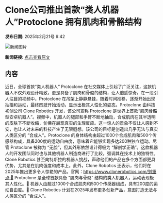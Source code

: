 # Clone公司推出首款“类人机器人”Protoclone 拥有肌肉和骨骼结构

**发布日期**: 2025年2月21号 9:42

![新闻图片](https://upload.chinaz.com/2025/0221/6387572770854037075466631.png)

**新闻链接**: [点击查看原文](https://www.aibase.com/zh/news/15579)

## 内容

近日，全球首款“类人机器人” Protoclone 在社交媒体上引起了广泛关注，这款机器人不仅外观设计精致，更是具备了肌肉和骨骼的结构，让人倍感惊奇。在一段引人注目的视频中，Protoclone 在吊架上静静悬挂，随着时间推移，逐渐开始出现抽搐和运动，最终四肢开始活动，显示出极其人性化的姿态。Protoclone 由科技初创公司 Clone Robotics 开发，该公司宣称 Protoclone 是世界上首款“肌肉骨骼型安卓机器人”。视频中，机器人的腿部和手臂不断地抽动，合成肌肉在其半透明的皮肤下不断收缩，仿佛在展现真实的生理反应。这一惊人的景象不仅让人感到不安，也让人对未来的科技产生了无限遐想。该公司的目标是创造出几乎无法与真实人类区分的 “合成人”。Protoclone 的身体结构由超过1000个合成肌肉和500个传感器构成，具备200度的运动自由度，意味着它能够实现多达200种独立运动。尽管 Protoclone 被称为 “无脸”，但其外形依然设计得极为 “解剖学正确”。这款机器人的开发团队同时也与其他机器人制造商进行了比较，强调其在技术上的独特性。Clone Robotics 甚至向特斯拉的机器人挑战，声称他们的产品在多个方面都更具优势，尤其是在肌肉强度和成本上。此外，Clone Robotics 还表示，他们将在2025年推出更多令人惊艳的产品。官网：https://www.clonerobotics.com/划重点:🌟 Protoclone 是全球首款具备 “肌肉与骨骼” 结构的类人机器人，运动表现极其人性化。🤖 机器人由超过1000个合成肌肉和500个传感器组成，具有200度的运动自由度。🚀 Clone Robotics 计划在2025年发布更多创新产品，意图打造无法与人类区分的 “合成人”。

